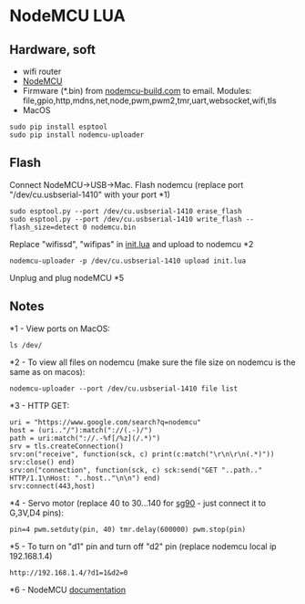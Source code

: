 # NodeMCU LUA
## Hardware, soft
* wifi router
* [NodeMCU](https://www.ebay.com/sch/i.html?_nkw=nodemcu)
* Firmware (*.bin) from [nodemcu-build.com](https://nodemcu-build.com) to email. Modules: file,gpio,http,mdns,net,node,pwm,pwm2,tmr,uart,websocket,wifi,tls
* MacOS
```
sudo pip install esptool
sudo pip install nodemcu-uploader
```
## Flash
Connect NodeMCU->USB->Mac. Flash nodemcu (replace port "/dev/cu.usbserial-1410" with your port *1)
```
sudo esptool.py --port /dev/cu.usbserial-1410 erase_flash
sudo esptool.py --port /dev/cu.usbserial-1410 write_flash --flash_size=detect 0 nodemcu.bin
```
Replace "wifissd", "wifipas" in [init.lua](init.lua) and upload to nodemcu *2
```
nodemcu-uploader -p /dev/cu.usbserial-1410 upload init.lua
```
Unplug and plug nodeMCU *5
## Notes
*1 - View ports on MacOS:
```
ls /dev/
```
*2 - To view all files on nodemcu (make sure the file size on nodemcu is the same as on macos):
```
nodemcu-uploader --port /dev/cu.usbserial-1410 file list
```
*3 - HTTP GET:
```
uri = "https://www.google.com/search?q=nodemcu"
host = (uri.."/"):match("://(.-)/")
path = uri:match("://.-%f[/%z](/.*)")
srv = tls.createConnection()
srv:on("receive", function(sck, c) print(c:match("\r\n\r\n(.*)")) srv:close() end)
srv:on("connection", function(sck, c) sck:send("GET "..path.." HTTP/1.1\nHost: "..host.."\n\n") end)
srv:connect(443,host)
```
*4 - Servo motor (replace 40 to 30...140 for [sg90](https://www.ebay.com/sch/i.html?_nkw=sg90) - just connect it to G,3V,D4 pins):
```
pin=4 pwm.setduty(pin, 40) tmr.delay(600000) pwm.stop(pin)
```
*5 - То turn on "d1" pin and turn off "d2" pin (replace nodemcu local ip 192.168.1.4)
```
http://192.168.1.4/?d1=1&d2=0
```
*6 - NodeMCU [documentation](https://nodemcu.readthedocs.io/en/release/lua-modules/README/)
